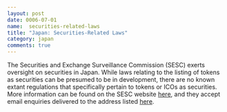```yaml
---
layout: post
date: 0006-07-01
name:  securities-related-laws
title: "Japan: Securities-Related Laws"
category: japan
comments: true
---
```


The Securities and Exchange Surveillance Commission (SESC) exerts oversight on securities in Japan. While laws relating to the listing of tokens as securities can be presumed to be in development, there are no known extant regulations that specifically pertain to tokens or ICOs as securities. More information can be found on the SESC website [here](http://www.fsa.go.jp/sesc/english/index.htm), and they accept email enquiries delivered to the address listed [here](http://www.fsa.go.jp/sesc/english/contactus/contactus.htm). 	
